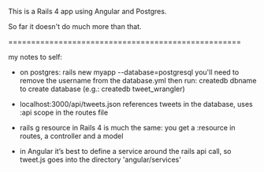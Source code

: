 This is a Rails 4 app using Angular and Postgres.

So far it doesn't do much more than that.

===================================================

my notes to self:

- on postgres:
rails new myapp --database=postgresql
you'll need to remove the username from the database.yml 
then run:
createdb dbname
to create database (e.g.: createdb tweet_wrangler)

- localhost:3000/api/tweets.json references tweets in the database, uses :api scope in the routes file

- rails g resource in Rails 4 is much the same:
you get a :resource in routes, a controller and a model

- in Angular it’s best to define a service around the rails api call, so tweet.js goes into the directory 'angular/services'

